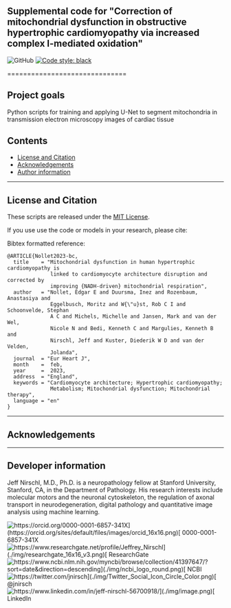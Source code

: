 ## Supplemental code for "Correction of mitochondrial dysfunction in obstructive hypertrophic cardiomyopathy via increased complex I-mediated oxidation"
![GitHub](https://img.shields.io/github/license/jnirschl/mito_hcm)
[![Code style: black](https://img.shields.io/badge/code%20style-black-000000.svg)](https://github.com/psf/black)
<!---
Add Zenodo DOI after first release
[![DOI](https://zenodo.org/badge/123456789.svg)](https://zenodo.org/badge/latestdoi/123456789)
--->

==============================

## Project goals
Python scripts for training and applying U-Net to segment mitochondria in transmission electron microscopy images of cardiac tissue

## Contents
* [License and Citation](#license-and-citation)
* [Acknowledgements](#acknowledgements)
* [Author information](#author-information)

------------------
## License and Citation
These scripts are released under the [MIT License](https://opensource.org/licenses/MIT).

If you use use the code or models in your research, please cite:

Bibtex formatted reference:
```text
@ARTICLE{Nollet2023-bc,
  title    = "Mitochondrial dysfunction in human hypertrophic cardiomyopathy is
              linked to cardiomyocyte architecture disruption and corrected by
              improving {NADH-driven} mitochondrial respiration",
  author   = "Nollet, Edgar E and Duursma, Inez and Rozenbaum, Anastasiya and
              Eggelbusch, Moritz and W{\"u}st, Rob C I and Schoonvelde, Stephan
              A C and Michels, Michelle and Jansen, Mark and van der Wel,
              Nicole N and Bedi, Kenneth C and Margulies, Kenneth B and
              Nirschl, Jeff and Kuster, Diederik W D and van der Velden,
              Jolanda",
  journal  = "Eur Heart J",
  month    =  feb,
  year     =  2023,
  address  = "England",
  keywords = "Cardiomyocyte architecture; Hypertrophic cardiomyopathy;
              Metabolism; Mitochondrial dysfunction; Mitochondrial therapy",
  language = "en"
}
```

------------------
## Acknowledgements


------------------
## Developer information
Jeff Nirschl, M.D., Ph.D. is a neuropathology fellow at Stanford University, Stanford, CA, in the Department of Pathology. His research interests include molecular motors and the neuronal cytoskeleton, the regulation of axonal transport in neurodegeneration, digital pathology and quantitative image analysis using machine learning.

![https://orcid.org/0000-0001-6857-341X](https://orcid.org/sites/default/files/images/orcid_16x16.png)[ 0000-0001-6857-341X](https://orcid.org/0000-0001-6857-341X)  
![https://www.researchgate.net/profile/Jeffrey_Nirschl](./img/researchgate_16x16_v3.png)[ ResearchGate](https://www.researchgate.net/profile/Jeffrey_Nirschl)  
![https://www.ncbi.nlm.nih.gov/myncbi/browse/collection/41397647/?sort=date&direction=descending](./img/ncbi_logo_round.png)[ NCBI](https://www.ncbi.nlm.nih.gov/myncbi/browse/collection/41397647/?sort=date&direction=descending)   
![https://twitter.com/jnirsch](./img/Twitter_Social_Icon_Circle_Color.png)[ @jnirsch](https://twitter.com/jnirsch)   
![https://www.linkedin.com/in/jeff-nirschl-56700918/](./img/image.png)[ LinkedIn](https://www.linkedin.com/in/jeff-nirschl-56700918/)   
